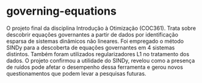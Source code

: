 # governing-equations
O projeto final da disciplina Introdução à Otimização (COC361). Trata sobre descobrir equações governantes a partir de dados por identificação esparsa de sistemas dinâmicos não lineares.
Foi empregado o método SINDy para a descoberta de equações governantes em 4 sistemas distintos. Também foram utilizados regularizadores L1 no tratamento dos dados. O projeto confirmou a utilidade do SINDy, revelou como a presença de ruídos pode afetar o desempenho dessa ferramenta e gerou novos questionamentos que podem levar a pesquisas futuras.
